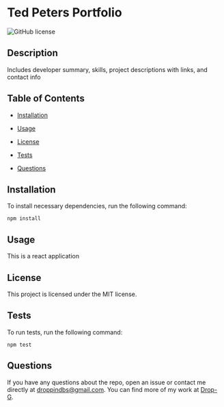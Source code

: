 # Ted Peters Portfolio
![GitHub license](https://img.shields.io/badge/license-MIT-blue.svg)

## Description

Includes developer summary, skills, project descriptions with links, and contact info

## Table of Contents 

* [Installation](#installation)

* [Usage](#usage)

* [License](#license)

* [Tests](#tests)

* [Questions](#questions)

## Installation

To install necessary dependencies, run the following command:

```
npm install
```

## Usage

This is a react application 

## License

This project is licensed under the MIT license.
  

## Tests

To run tests, run the following command:

```
npm test 
```

## Questions

If you have any questions about the repo, open an issue or contact me directly at droppindbs@gmail.com. You can find more of my work at [Drop-G](https://github.com/Drop-G/).

